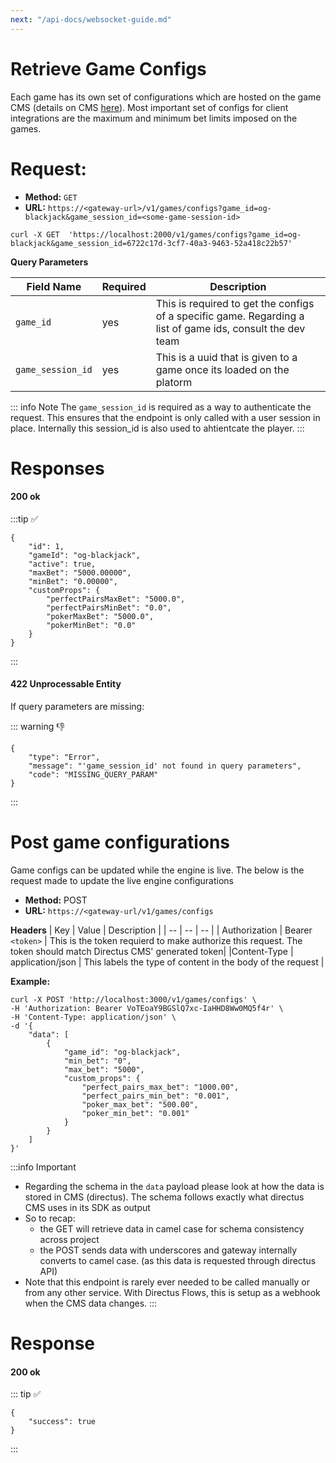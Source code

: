 ```yaml
---
next: "/api-docs/websocket-guide.md"
---
```

# Retrieve Game Configs

Each game has its own set of configurations which are hosted on the game CMS (details on CMS [here](../../full-documentation/game-cms.md)). Most important set of configs for client integrations are the maximum and minimum bet limits imposed on the games.


# Request:
- **Method:** `GET`
- **URL:** `https://<gateway-url>/v1/games/configs?game_id=og-blackjack&game_session_id=<some-game-session-id>`

```shell
curl -X GET  'https://localhost:2000/v1/games/configs?game_id=og-blackjack&game_session_id=6722c17d-3cf7-40a3-9463-52a418c22b57'
```

**Query Parameters**

| Field Name | Required | Description | 
| ------ | ------ | ------|
|`game_id` | yes | This is required to get the configs of a specific game. Regarding a list of game ids, consult the dev team |
|`game_session_id` | yes | This is a uuid that is given to a game once its loaded on the platorm | 


::: info Note 
The `game_session_id` is required as a way to authenticate the request. This ensures that the endpoint is only called with a user session in place. Internally this session_id is also used to ahtientcate the player.
:::

# Responses

#### 200 ok
:::tip :white_check_mark:
```json:no-line-numbers
{
    "id": 1,
    "gameId": "og-blackjack",
    "active": true,
    "maxBet": "5000.00000",
    "minBet": "0.00000",
    "customProps": {
        "perfectPairsMaxBet": "5000.0",
        "perfectPairsMinBet": "0.0",
        "pokerMaxBet": "5000.0",
        "pokerMinBet": "0.0"
    }
}
```
:::

#### 422 Unprocessable Entity

If query parameters are missing: 

::: warning :-1:
```json:no-line-numbers
{
    "type": "Error",
    "message": "'game_session_id' not found in query parameters",
    "code": "MISSING_QUERY_PARAM"
}
```
:::

# Post game configurations

Game configs can be updated while the engine is live. The below is the request made to update the live engine configurations

- **Method:** POST
- **URL:** `https://<gateway-url/v1/games/configs`

**Headers**
| Key | Value | Description |
| -- | -- | -- |
| Authorization | Bearer `<token>` | This is the token requierd to make authorize this request. The token should match Directus CMS' generated token|
|Content-Type | application/json | This labels the type of content in the body of the request | 


**Example:**
```shell:no-line-numbers
curl -X POST 'http://localhost:3000/v1/games/configs' \
-H 'Authorization: Bearer VoTEoaY9BGSlQ7xc-IaHHD8Ww0MQ5f4r' \
-H 'Content-Type: application/json' \
-d '{
    "data": [
        {
            "game_id": "og-blackjack",
            "min_bet": "0",
            "max_bet": "5000",
            "custom_props": {
                "perfect_pairs_max_bet": "1000.00",
                "perfect_pairs_min_bet": "0.001",
                "poker_max_bet": "500.00",
                "poker_min_bet": "0.001"
            }
        }
    ]
}'
```

:::info Important
- Regarding the schema in the `data` payload please look at how the data is stored in CMS (directus). The schema follows exactly what directus CMS uses in its SDK as output
- So to recap:
    - the GET will retrieve data in camel case for schema consistency across project
    - the POST sends data with underscores and gateway internally converts to camel case. (as this data is requested through directus API)
- Note that this endpoint is rarely ever needed to be called manually or from any other service. With Directus Flows, this is setup as a webhook when the CMS data changes. 
:::

# Response

#### 200 ok
::: tip :white_check_mark:
```json:no-line-numbers
{
    "success": true
}
```
:::
